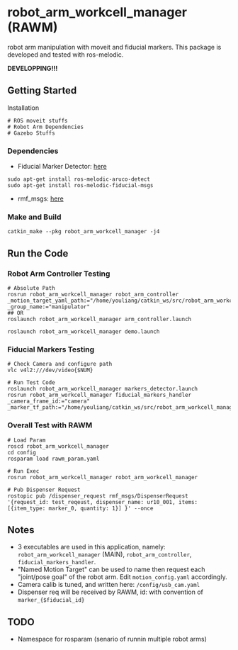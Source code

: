# robot_arm_workcell_manager (RAWM)
robot arm manipulation with moveit and fiducial markers.  This package is developed and tested with ros-melodic. 

**DEVELOPPING!!!**

## Getting Started

Installation
```
# ROS moveit stuffs
# Robot Arm Dependencies
# Gazebo Stuffs
```

### Dependencies
- Fiducial Marker Detector: [here](https://github.com/UbiquityRobotics/fiducials)
```
sudo apt-get install ros-melodic-aruco-detect
sudo apt-get install ros-melodic-fiducial-msgs
```
- rmf_msgs: [here](null)


### Make and Build
```
catkin_make --pkg robot_arm_workcell_manager -j4
```

## Run the Code

### Robot Arm Controller Testing
```
# Absolute Path
rosrun robot_arm_workcell_manager robot_arm_controller _motion_target_yaml_path:="/home/youliang/catkin_ws/src/robot_arm_workcell_manager/config/motion_target.yaml" _group_name:="manipulator"
## OR
roslaunch robot_arm_workcell_manager arm_controller.launch

roslaunch robot_arm_workcell_manager demo.launch
```

### Fiducial Markers Testing
```
# Check Camera and configure path
vlc v4l2:///dev/video{$NUM}

# Run Test Code
roslaunch robot_arm_workcell_manager markers_detector.launch
rosrun robot_arm_workcell_manager fiducial_markers_handler _camera_frame_id:="camera" _marker_tf_path:="/home/youliang/catkin_ws/src/robot_arm_workcell_manager/config/markers_tf.yaml"
```

### Overall Test with RAWM
```
# Load Param
roscd robot_arm_workcell_manager
cd config
rosparam load rawm_param.yaml

# Run Exec
rosrun robot_arm_workcell_manager robot_arm_workcell_manager

# Pub Dispenser Request
rostopic pub /dispenser_request rmf_msgs/DispenserRequest '{request_id: test_reqeust, dispenser_name: ur10_001, items:[{item_type: marker_0, quantity: 1}] }' --once
```

## Notes
- 3 executables are used in this application, namely: `robot_arm_workcell_manager` (MAIN), `robot_arm_controller`, `fiducial_markers_handler`.
- "Named Motion Target" can be used to name then request each "joint/pose goal" of the robot arm. Edit `motion_config.yaml` accordingly.
- Camera calib is tuned, and written here: `/config/usb_cam.yaml`
- Dispenser req will be received by RAWM, id: with convention of `marker_{$fiducial_id}`

## TODO
- Namespace for rosparam (senario of runnin multiple robot arms)